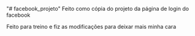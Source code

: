"# facebook_projeto" 
Feito como cópia do projeto da página de login do facebook

Feito para treino e fiz as modificações para deixar mais minha cara
